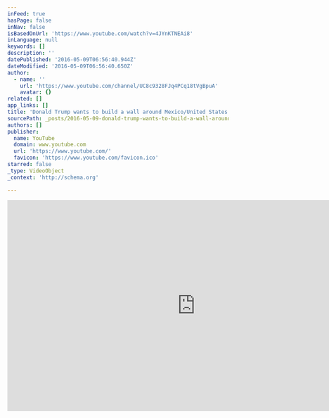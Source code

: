 ```yaml
---
inFeed: true
hasPage: false
inNav: false
isBasedOnUrl: 'https://www.youtube.com/watch?v=4JYnKTNEAi8'
inLanguage: null
keywords: []
description: ''
datePublished: '2016-05-09T06:56:40.944Z'
dateModified: '2016-05-09T06:56:40.650Z'
author:
  - name: ''
    url: 'https://www.youtube.com/channel/UC8c9328FJq4PCq18tVgBpuA'
    avatar: {}
related: []
app_links: []
title: 'Donald Trump wants to build a wall around Mexico/United States border!!!'
sourcePath: _posts/2016-05-09-donald-trump-wants-to-build-a-wall-around-mexicounited-stat.md
authors: []
publisher:
  name: YouTube
  domain: www.youtube.com
  url: 'https://www.youtube.com/'
  favicon: 'https://www.youtube.com/favicon.ico'
starred: false
_type: VideoObject
_context: 'http://schema.org'

---
```

<iframe src="https://cdn.embedly.com/widgets/media.html?src=https%3A%2F%2Fwww.youtube.com%2Fembed%2F4JYnKTNEAi8%3Ffeature%3Doembed&amp;url=https%3A%2F%2Fwww.youtube.com%2Fwatch%3Fv%3D4JYnKTNEAi8&amp;image=https%3A%2F%2Fi.ytimg.com%2Fvi%2F4JYnKTNEAi8%2Fhqdefault.jpg&amp;key=b7d04c9b404c499eba89ee7072e1c4f7&amp;type=text%2Fhtml&amp;schema=youtube" width="854" height="480" scrolling="no" frameborder="0" allowfullscreen="" style=""></iframe>